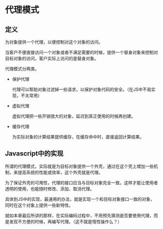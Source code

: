 # 代理模式

## 定义

为对象提供一个代理，以便控制对这个对象的访问。

当客户不便直接访问一个对象或者不满足需要的时候，提供一个替身对象来控制对目标对象的访问，客户实际上访问的是替身对象。

代理模式分两类。

* 保护代理

    代理可以帮助对象过滤掉一些请求，以保护对象代码的安全。（在JS中不易实现，不太常用）

* 虚拟代理

    虚拟代理把一些开销很大的对象，延迟到真正使用的时候再创建。

* 缓存代理

    为实际对象的计算结果提供缓存，在缓存命中时，直接返回计算结果。

## Javascript中的实现

所谓的代理模式，实际就是为目标对象提供一个外壳，通过在这个壳上增加一些机制，来提高系统的性能或效率，这个外壳就是代理。

为了保证外壳的可用性，代理的接口应当与目标对象完全一致。这样才能让使用者透明的使用，也能随时修改、添加、取消代理。

具体到JS中的实现，最通用的办法，就是实现一个和目标对象接口一致的对象，同时在这个对象上提供一些新特性。

就如本章最后所讲的那样，在实际编码过程中，不用预先猜测是否要使用代理，而是发现不方便的时候，再编写代理。（这不就是惰性操作么？）
